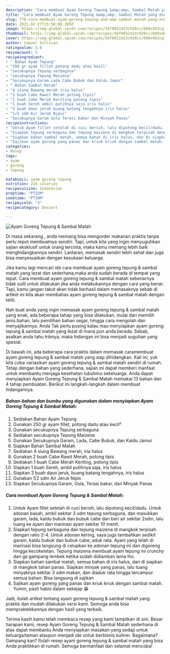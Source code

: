 ```yaml
---
description: "Cara membuat Ayam Goreng Tepung &amp;amp; Sambal Matah yang enak dan Mudah Dibuat"
title: "Cara membuat Ayam Goreng Tepung &amp;amp; Sambal Matah yang enak dan Mudah Dibuat"
slug: 776-cara-membuat-ayam-goreng-tepung-and-amp-sambal-matah-yang-enak-dan-mudah-dibuat
date: 2021-02-27T15:50:09.269Z
image: https://img-global.cpcdn.com/recipes/56f0652a53c920cc/680x482cq70/ayam-goreng-tepung-sambal-matah-foto-resep-utama.jpg
thumbnail: https://img-global.cpcdn.com/recipes/56f0652a53c920cc/680x482cq70/ayam-goreng-tepung-sambal-matah-foto-resep-utama.jpg
cover: https://img-global.cpcdn.com/recipes/56f0652a53c920cc/680x482cq70/ayam-goreng-tepung-sambal-matah-foto-resep-utama.jpg
author: Samuel Sullivan
ratingvalue: 3.6
reviewcount: 5
recipeingredient:
- " Bahan Ayam Tepung"
- "250 gr ayam fillet potong dadu atau kecil"
- "secukupnya Tepung serbaguna"
- "secukupnya Tepung Maizena"
- "Secukupnya Garam Lada Cabe Bubuk dan Kaldu Jamur"
- " Bahan Sambal Matah"
- "4 siung Bawang merah iria halus"
- "2 buah Cabe Rawit Merah potong tipis"
- "1 buah Cabe Merah Keriting potong tipis"
- "1 buah Sereh ambil putihnya saja iris halus"
- "3 buah daun jeruk buang batang tengahnya iris halus"
- "1/2 sdm Air Jeruk Nipis"
- "Secukupnya Garam Gula Terasi bakar dan Minyak Panas"
recipeinstructions:
- "Untuk Ayam fillet setelah di cuci bersih, lalu dipotong kecil/dadu. Untuk adonan basah, ambil sekitar 3 sdm tepung serbaguna, dan masukkan garam, lada, kaldu bubuk dan bubuk cabe dan beri air sekitar 2sdm, lalu tuang ke ayam dan marinasi ayam sekitar 10 menit."
- "Siapkan tepung serbaguna dan tepung maizena di mangkok terpisah dengan ratio 2-4. Untuk adonan kering, saya juga tambahkan sedikit garam, kaldu bubuk dan bubuk cabe, aduk rata. Ayam yang telah di marinasi bisa langsung di celupkan ke adonan tepung ini dan digoreng hingga kecokelatan. Tepung maizena membuat ayam tepung ini crunchy dan ga gampang lembek ketika sudah didiamkan lama lho."
- "Siapkan bahan sambal matah, semua bahan di iris halus, dan di siapkan di mangkok tahan panas. Siapkan minyak yang panas, lalu tuang minyaknya sekitar 3 sdm makan, dan diaduk rata hingga tercampur semua bahan. Bisa langsung di sajikan"
- "Sajikan ayam goreng yang panas dan kriuk kriuk dengan sambal matah. Yumm, pasti habis dalam sekejap 😁"
categories:
- Resep
tags:
- ayam
- goreng
- tepung

katakunci: ayam goreng tepung 
nutrition: 224 calories
recipecuisine: Indonesian
preptime: "PT32M"
cooktime: "PT30M"
recipeyield: "3"
recipecategory: Dessert

---
```



![Ayam Goreng Tepung &amp; Sambal Matah](https://img-global.cpcdn.com/recipes/56f0652a53c920cc/680x482cq70/ayam-goreng-tepung-sambal-matah-foto-resep-utama.jpg)

Di masa  sekarang , anda memang bisa mengorder makanan praktis tanpa perlu repot membuatnya sendiri. Tapi, untuk kita yang ingin menyuguhkan sajian eksklusif untuk orang tercinta, maka kamu memang lebih baik menghidangkannya sendiri. Lantaran, memasak sendiri lebih sehat dan juga bisa menyesuaikan dengan kesukaan keluarga.

Jika kamu lagi mencari ide cara membuat ayam goreng tepung &amp; sambal matah yang lezat dan sederhana,maka anda sudah berada di tempat yang tepat. Cara membuat ayam goreng tepung &amp; sambal matah  sebenarnya tidak sulit untuk dilakukan jika anda melakukannya dengan cara yang benar. Tapi, kamu jangan takut akan tidak berhasil dalam memasaknya 
sebab di artikel ini kita akan membahas ayam goreng tepung &amp; sambal matah dengan teliti.  



Nah buat anda yang ingin memasak ayam goreng tepung &amp; sambal matah yang enak, ada beberapa tahap yang bisa dilakukan, mulai dari memilih jenis bahan, lalu pemilihan bahan segar, hingga cara mengolah dan menyajikannya. Anda Tak perlu pusing kalau mau menyiapkan ayam goreng tepung &amp; sambal matah yang lezat di mana pun anda berada. Sebab, asalkan anda  tahu triknya, maka hidangan ini bisa menjadi suguhan yang spesial.

Di bawah ini, ada beberapa cara praktis  dalam memasak caramembuat ayam goreng tepung &amp; sambal matah yang siap dihidangkan. Kali ini, yuk kita coba variasikan ayam goreng tepung &amp; sambal matah sendiri di rumah. Tetap dengan bahan yang sederhana, sajian ini dapat memberi manfaat untuk membantu menjaga kesehatan tubuhmu sekeluarga. Anda dapat menyiapkan Ayam Goreng Tepung &amp; Sambal Matah memakai 13 bahan dan 4 tahap pembuatan. Berikut ini langkah-langkah dalam membuat hidangannya.

<!--inarticleads1-->

##### Bahan-bahan dan bumbu yang digunakan dalam menyiapkan Ayam Goreng Tepung &amp; Sambal Matah:

1. Sediakan  Bahan Ayam Tepung
1. Gunakan 250 gr ayam fillet, potong dadu atau kecil²
1. Gunakan secukupnya Tepung serbaguna
1. Sediakan secukupnya Tepung Maizena
1. Gunakan Secukupnya Garam, Lada, Cabe Bubuk, dan Kaldu Jamur
1. Siapkan  Bahan Sambal Matah
1. Sediakan 4 siung Bawang merah, iria halus
1. Gunakan 2 buah Cabe Rawit Merah, potong tipis
1. Sediakan 1 buah Cabe Merah Keriting, potong tipis
1. Siapkan 1 buah Sereh, ambil putihnya saja, iris halus
1. Siapkan 3 buah daun jeruk, buang batang tengahnya, iris halus
1. Gunakan 1/2 sdm Air Jeruk Nipis
1. Siapkan Secukupnya Garam, Gula, Terasi bakar, dan Minyak Panas




<!--inarticleads2-->

##### Cara membuat Ayam Goreng Tepung &amp; Sambal Matah:

1. Untuk Ayam fillet setelah di cuci bersih, lalu dipotong kecil/dadu. Untuk adonan basah, ambil sekitar 3 sdm tepung serbaguna, dan masukkan garam, lada, kaldu bubuk dan bubuk cabe dan beri air sekitar 2sdm, lalu tuang ke ayam dan marinasi ayam sekitar 10 menit.
1. Siapkan tepung serbaguna dan tepung maizena di mangkok terpisah dengan ratio 2-4. Untuk adonan kering, saya juga tambahkan sedikit garam, kaldu bubuk dan bubuk cabe, aduk rata. Ayam yang telah di marinasi bisa langsung di celupkan ke adonan tepung ini dan digoreng hingga kecokelatan. Tepung maizena membuat ayam tepung ini crunchy dan ga gampang lembek ketika sudah didiamkan lama lho.
1. Siapkan bahan sambal matah, semua bahan di iris halus, dan di siapkan di mangkok tahan panas. Siapkan minyak yang panas, lalu tuang minyaknya sekitar 3 sdm makan, dan diaduk rata hingga tercampur semua bahan. Bisa langsung di sajikan
1. Sajikan ayam goreng yang panas dan kriuk kriuk dengan sambal matah. Yumm, pasti habis dalam sekejap 😁




Jadi, itulah artikel tentang  ayam goreng tepung &amp; sambal matah  yang praktis dan mudah dilakukan versi kami. Semoga anda bisa mempraktekkannya dengan hasil yang terbaik. 

Terima kasih kamu telah membaca resep yang kami tampilkan di sini. Besar harapan kami, resep  Ayam Goreng Tepung &amp; Sambal Matah sederhana di atas dapat membantu Anda menyiapkan masakan yang sedap untuk keluarga/teman ataupun menjadi ide untuk berbisnis kuliner. Bagaimana? Gampang kan? Itulah resep ayam goreng tepung &amp; sambal matah yang bisa Anda praktikkan di rumah. Semoga bermanfaat dan selamat mencoba!

